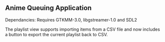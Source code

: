 ## Anime Queuing Application

Dependancies:
Requires GTKMM-3.0, libgstreamer-1.0 and SDL2

The playlist view supports importing items from a CSV file and now includes a
button to export the current playlist back to CSV.
